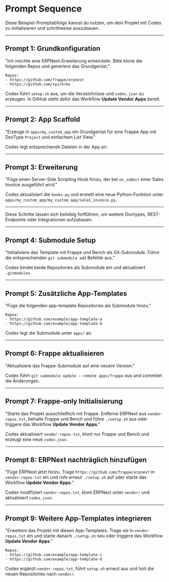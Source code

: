 # Prompt Sequence

Diese Beispiel-Promptabfolge kannst du nutzen, um dein Projekt mit Codex zu initialisieren und schrittweise auszubauen.

---

## Prompt 1: Grundkonfiguration

"Ich möchte eine ERPNext-Erweiterung entwickeln. Bitte klone die folgenden Repos und generiere das Grundgerüst."

```
Repos:
- https://github.com/frappe/erpnext
- https://github.com/xyz/hrms
```

Codex führt `setup.sh` aus, um die Verzeichnisse und `codex.json` zu erzeugen.
In GitHub steht dafür das Workflow **Update Vendor Apps** bereit.

---

## Prompt 2: App Scaffold

"Erzeuge in `apps/my_custom_app` ein Grundgerüst für eine Frappe App mit DocType `Project` und einfachem List View."

Codex legt entsprechende Dateien in der App an.

---

## Prompt 3: Erweiterung

"Füge einen Server-Side Scripting Hook hinzu, der bei `on_submit` einer Sales Invoice ausgeführt wird." 

Codex aktualisiert die `hooks.py` und erstellt eine neue Python-Funktion unter `apps/my_custom_app/my_custom_app/sales_invoice.py`.

---

Diese Schritte lassen sich beliebig fortführen, um weitere Doctypes, REST-Endpoints oder Integrationen aufzubauen.

---

## Prompt 4: Submodule Setup

"Initialisiere das Template mit Frappe und Bench als Git-Submodule. Führe die entsprechenden `git submodule add` Befehle aus."

Codex bindet beide Repositories als Submodule ein und aktualisiert `.gitmodules`.

---

## Prompt 5: Zusätzliche App-Templates

"Füge die folgenden app-template Repositories als Submodule hinzu."

```
Repos:
- https://github.com/example/app-template-a
- https://github.com/example/app-template-b
```

Codex legt die Submodule unter `apps/` an.

---

## Prompt 6: Frappe aktualisieren

"Aktualisiere das Frappe-Submodule auf eine neuere Version."

Codex führt `git submodule update --remote apps/frappe` aus und commitet die Änderungen.

---

## Prompt 7: Frappe-only Initialisierung

"Starte das Projekt ausschließlich mit Frappe. Entferne ERPNext aus `vendor-repos.txt`, behalte Frappe und Bench und führe `./setup.sh` aus oder triggere das Workflow **Update Vendor Apps**."

Codex aktualisiert `vendor-repos.txt`, klont nur Frappe und Bench und erzeugt eine neue `codex.json`.

---

## Prompt 8: ERPNext nachträglich hinzufügen

"Füge ERPNext jetzt hinzu. Trage `https://github.com/frappe/erpnext` in `vendor-repos.txt` ein und rufe erneut `./setup.sh` auf oder starte das Workflow **Update Vendor Apps**."

Codex modifiziert `vendor-repos.txt`, klont ERPNext unter `vendor/` und aktualisiert `codex.json`.

---

## Prompt 9: Weitere App-Templates integrieren

"Erweitere das Projekt mit diesen App-Templates. Trage sie in `vendor-repos.txt` ein und starte danach `./setup.sh` neu oder triggere das Workflow **Update Vendor Apps**." 

```
Repos:
- https://github.com/example/app-template-c
- https://github.com/example/app-template-d
```

Codex ergänzt `vendor-repos.txt`, führt `setup.sh` erneut aus und holt die neuen Repositories nach `vendor/`.
